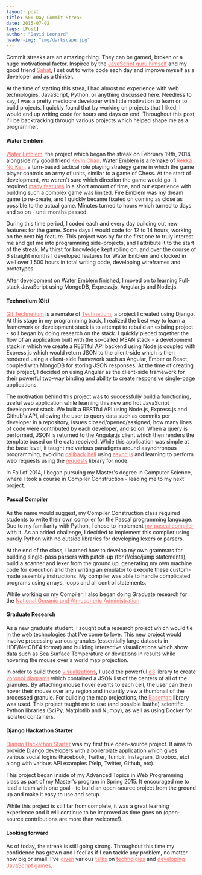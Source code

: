 ```yaml
---
layout: post
title: 500 Day Commit Streak
date: 2015-07-02
tags: [Post]
author: "David Leonard"
header-img: "img/darkscape.jpg"
---
```


Commit streaks are an amazing thing. They can be gamed, broken or a huge motivational factor. Inspired by the <a style="color:#FC645F" href="http://ejohn.org/blog/write-code-every-day/">JavaScript guru himself</a> and my good friend <a style="color:#FC645F" href="https://github.com/sahat">Sahat</a>, I set out to write code each day and improve myself as a developer and as a thinker. 

At the time of starting this strea, I had almost no experience with web technologies, JavaScript, Python, or anything discussed here. Needless to say, I was a pretty mediocre developer with little motivation to learn or to build projects. I quickly found that by working on projects that I liked, I would end up writing code for hours and days on end. Throughout this post, I'll be backtracking through various projects which helped shape me as a programmer. 

#### Water Emblem

<a style="color:#FC645F" href="https://github.com/chessmasterhong/WaterEmblem">Water Emblem</a>, the project which began the streak on February 19th, 2014 alongside my good friend <a style="color:#FC645F" href="https://github.com/chessmasterhong">Kevin Chan</a>. Water Emblem is a remake of <a style="color:#FC645F" href="http://fireemblem.wikia.com/wiki/Fire_Emblem:_Rekka_no_Ken">Rekka No Ken</a>, a turn-based tactical role playing strategy game in which the game player controls an army of units, similar to a game of Chess. At the start of development, we weren't sure which direction the game would go. It required <a style="color:#FC645F" href="https://github.com/chessmasterhong/WaterEmblem/blob/master/notes/task_tree.txt">many features</a> in a short amount of time, and our experience with building such a complex game was limited. Fire Emblem was my dream game to re-create, and I quickly became fixated on coming as close as possible to the actual game. Minutes turned to hours which turned to days and so on - until months passed. 

During this time period, I coded each and every day building out new features for the game. Some days I would code for 12 to 14 hours, working on the next big feature. This project was by far the first one to truly interest me and get me into programming side-projects, and I attribute it to the start of the streak. My thirst for knowledge kept rolling on, and over the course of 6 straight months I developed features for Water Emblem and clocked in well over 1,500 hours in total writing code, developing wireframes and prototypes. 

After development on Water Emblem finished, I moved on to learning Full-stack JavaScript using MongoDB, Express.js, Angular.js and Node.js.

#### Technetium (Git)

<a style="color:#FC645F" href="https://github.com/DrkSephy/git-technetium">Git Technetium</a> is a remake of <a style="color:#FC645F" href="http://technetium.herokuapp.com/">Technetium</a>, a project I created using Django. At this stage in my programming track, I realized the best way to learn a framework or development stack is to attempt to rebuild an existing project - so I began by doing research on the stack. I quickly pieced together the flow of an application built with the so-called MEAN stack - a development stack in which we create a RESTful API backend using Node.js coupled with Express.js which would return JSON to the client-side which is then rendered using a client-side framework such as Angular, Ember or React, coupled with MongoDB for storing JSON responses. At the time of creating this project, I decided on using Angular as the client-side framework for their powerful two-way binding and ability to create responsive single-page applications. 

The motivation behind this project was to successfully build a functioning, useful web application while learning this new and hot JavaScript development stack. We built a RESTful API using Node.js, Express.js and Github's API, allowing the user to query data such as commits per developer in a repository, issues closed/opened/assigned, how many lines of code were contributed by each developer, and so on. When a query is performed, JSON is returned to the Angular.js client which then renders the template based on the data received. While this application was simple at the base level, it taught me various paradigms around asynchronous programming, avoiding <a style="color:#FC645F" href="http://callbackhell.com/">callback hell</a> using <a style="color:#FC645F" href="https://github.com/caolan/async">async.js</a> and learning to perform web requests using the <a style="color:#FC645F" href="https://github.com/request/request">requests</a> library for node. 

In Fall of 2014, I began pursuing my Master's degree in Computer Science, where I took a course in Compiler Construction - leading me to my next project.

#### Pascal Compiler 

As the name would suggest, my Compiler Construction class required students to write their own compiler for the Pascal programming language. Due to my familiarity with Python, I chose to implement <a style="color:#FC645F" href="https://github.com/DrkSephy/pascal-compiler">my pascal compiler</a> with it. As an added challenge, I decided to implement this compiler using purely Python with no outside libraries for developing lexers or parsers. 

At the end of the class, I learned how to develop my own grammars for building single-pass parsers with patch-up (for if/else/jump statements), build a scanner and lexer from the ground up, generating my own machine code for execution and then writing an emulator to execute these custom-made assembly instructions. My compiler was able to handle complicated programs using arrays, loops and all control statements. 

While working on my Compiler, I also began doing Graduate research for the <a style="color:#FC645F" href="http://www.noaa.gov/">National Oceanic and Atmospheric Administration</a>. 

#### Graduate Research

As a new graduate student, I sought out a research project which would tie in the web technologies that I've come to love. This new project would involve processing various granules (essentially large datasets in HDF/NetCDF4 format) and building interactive visualizations which show data such as Sea Surface Temperature or deviations in results while hovering the mouse over a world map projection. 

In order to build these <a style="color:#FC645F" href="https://github.com/DrkSephy/NOAA-Projects">visualizations</a>, I used the powerful <a style="color:#FC645F" href="http://d3js.org/">d3</a> library to create <a style="color:#FC645F" href="https://en.wikipedia.org/wiki/Voronoi_diagram">voronoi diagrams</a> which contained a JSON list of the centers of all of the granules. By attaching mouse hover events to each cell, the user can the,n hover their mouse over any region and instantly view a thumbnail of the processed granule. For building the map projections, the <a style="color:#FC645F" href="http://matplotlib.org/basemap/">Basemap</a> library was used. This project taught me to use (and possible loathe) scientific Python libraries (SciPy, Matplotlib and Numpy), as well as using Docker for isolated containers. 

#### Django Hackathon Starter 

<a style="color:#FC645F" href="https://github.com/DrkSephy/django-hackathon-starter">Django Hackathon Starter</a> was my first true open-source project. It aims to provide Django developers with a boilerplate application which gives various social logins (Facebook, Twitter, Tumblr, Instagram, Dropbox, etc) along with various API examples (Yelp, Twitter, Github, etc). 

This project began inside of my Advanced Topics in Web Programming class as part of my Master's program in Spring 2015. It encouraged me to lead a team with one goal - to build an open-source project from the ground up and make it easy to use and setup. 

While this project is still far from complete, it was a great learning experience and it will continue to be improved as time goes on (open-source contributions are more than welcome!).

#### Looking forward

As of today, the streak is still going strong. Throughout this time my confidence has grown and I feel as if I can tackle any problem, no matter how big or small. I've <a style="color:#FC645F" href="http://slides.com/drksephy/deck-3">given</a> various 
<a style="color:#FC645F" href="http://slides.com/drksephy/deck">talks</a> on <a style="color:#FC645F" href="http://slides.com/drksephy/deck-1">technolgies</a> and <a style="color:#FC645F" href="http://slides.com/drksephy/deck-2">developing JavaScript games</a>.









